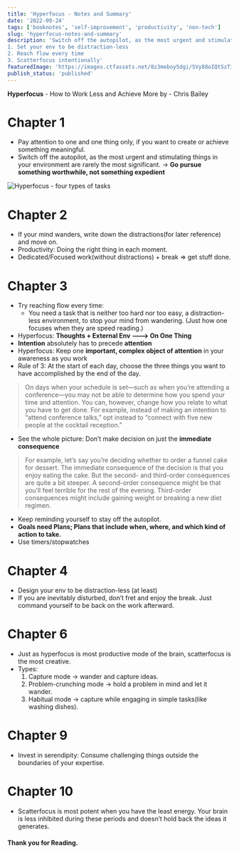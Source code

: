 ```yaml
---
title: 'Hyperfocus - Notes and Summary'
date: '2022-09-24'
tags: ['booknotes', 'self-improvement', 'productivity', 'non-tech']
slug: 'hyperfocus-notes-and-summary'
description: 'Switch off the autopilot, as the most urgent and stimulating things in your environment are rarely the most significant. → Go pursue something worthwhile, not something expedient 
1. Set your env to be distraction-less
2. Reach flow every time
3. Scatterfocus intentionally'
featuredImage: 'https://images.ctfassets.net/8z3meboy5dgi/5Vy88oIQtSzTiBM4BLTaoH/02ef24b0daa79aac43eb1f2f095f9d36/cover.jpg'
publish_status: 'published'
---
```


**Hyperfocus** - How to Work Less and Achieve More
by - Chris Bailey

# Chapter 1

- Pay attention to one and one thing only, if you want to create or achieve something meaningful.
- Switch off the autopilot, as the most urgent and stimulating things in your environment are rarely the most significant. → **Go pursue something worthwhile, not something expedient**

![Hyperfocus - four types of tasks](//images.ctfassets.net/8z3meboy5dgi/3VPWLoDskquTi7PPsfWP4z/36ee89f7c6514225324b69b2df37847a/media.png)

# Chapter 2

- If your mind wanders, write down the distractions(for later reference) and move on.
- Productivity: Doing the right thing in each moment.
- Dedicated/Focused work(without distractions) + break ⇒ get stuff done.

# Chapter 3

- Try reaching flow every time:
  - You need a task that is neither too hard nor too easy, a distraction-less environment, to stop your mind from wandering. (Just how one focuses when they are speed reading.)
- Hyperfocus: **Thoughts + External Env ———> On One Thing**
- **Intention** absolutely has to precede **attention**
- Hyperfocus: Keep one **important, complex object of attention** in your awareness as you work
- Rule of 3: At the start of each day, choose the three things you want to have accomplished by the end of the day.

> On days when your schedule is set—such as when you’re attending a conference—you may not be able to determine how you spend your time and attention. You can, however, change how you relate to what you have to get done. For example, instead of making an intention to “attend conference talks,” opt instead to “connect with five new people at the cocktail reception.”

- See the whole picture: Don’t make decision on just the **immediate consequence**

> For example, let’s say you’re deciding whether to order a funnel cake for dessert. The immediate consequence of the decision is that you enjoy eating the cake. But the second- and third-order consequences are quite a bit steeper. A second-order consequence might be that you’ll feel terrible for the rest of the evening. Third-order consequences might include gaining weight or breaking a new diet regimen.

- Keep reminding yourself to stay off the autopilot.
- **Goals need Plans; Plans that include when, where, and which kind of action to take.**
- Use timers/stopwatches

# Chapter 4

- Design your env to be distraction-less (at least)
- If you are inevitably disturbed, don’t fret and enjoy the break. Just command yourself to be back on the work afterward.

# Chapter 6

- Just as hyperfocus is most productive mode of the brain, scatterfocus is the most creative.
- Types:
  1. Capture mode → wander and capture ideas.
  2. Problem-crunching mode → hold a problem in mind and let it wander.
  3. Habitual mode → capture while engaging in simple tasks(like washing dishes).

# Chapter 9

- Invest in serendipity: Consume challenging things outside the boundaries of your expertise.

# Chapter 10

- Scatterfocus is most potent when you have the least energy. Your brain is less inhibited during these periods and doesn’t hold back the ideas it generates.

#### Thank you for Reading.
